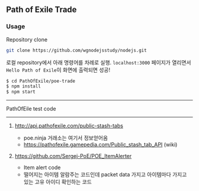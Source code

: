 ## Path of Exile Trade

### Usage

Repository clone
```bash
git clone https://github.com/wgnodejsstudy/nodejs.git
```

로컬 repository에서 아래 명령어를 차례로 실행. `localhost:3000` 페이지가 열리면서 `Hello Path of Exile`이 화면에 출력되면 성공!
```bash
$ cd PathOfExile/poe-trade
$ npm install
$ npm start
```



*****
PathOfEile test code
*****

1. http://api.pathofexile.com/public-stash-tabs
    - poe.ninja 거래소는 여기서 정보얻어옴
    - https://pathofexile.gamepedia.com/Public_stash_tab_API (wiki)

2. https://github.com/Sergej-PoE/POE_ItemAlerter
    - Item alert code
    - 떨어지는 아이템 알람주는 코드인데 packet data 가지고 아이템마다 가지고 있는 고유 아이디 확인하는 코드
